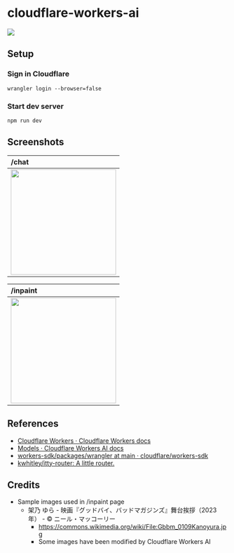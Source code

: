 # cloudflare-workers-ai

<img src="https://repository-images.githubusercontent.com/765511674/e58ccc2e-c651-428f-8106-9ad94558d6f5">

## Setup

### Sign in Cloudflare

```console
wrangler login --browser=false
```

### Start dev server

```console
npm run dev
```

## Screenshots

| /chat |
| :-- |
| <img src="https://github.com/si-arakaki/cloudflare-workers-ai/assets/75659736/e2e47451-f3f3-4ef3-89f1-0de82c68655f" width="240"> |

| /inpaint |
| :-- |
| <img src="https://github.com/si-arakaki/cloudflare-workers-ai/assets/75659736/7a4a0f64-a598-4a99-aff3-e1c140f62fb7" width="240"> |

## References

- [Cloudflare Workers · Cloudflare Workers docs](https://developers.cloudflare.com/workers/)
- [Models · Cloudflare Workers AI docs](https://developers.cloudflare.com/workers-ai/models/)
- [workers-sdk/packages/wrangler at main · cloudflare/workers-sdk](https://github.com/cloudflare/workers-sdk/tree/main/packages/wrangler)
- [kwhitley/itty-router: A little router.](https://github.com/kwhitley/itty-router)

## Credits

- Sample images used in /inpaint page
  - 架乃 ゆら - 映画『グッドバイ、バッドマガジンズ』舞台挨拶（2023年） - © ニール・マッコーリー
    - https://commons.wikimedia.org/wiki/File:Gbbm_0109Kanoyura.jpg
    - Some images have been modified by Cloudflare Workers AI
